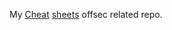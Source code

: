 My [Cheat](https://github.com/cheat/cheat) [sheets](https://github.com/cheat/cheatsheets) offsec related repo.
